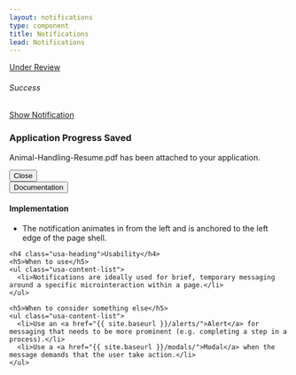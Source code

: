 ```yaml
---
layout: notifications
type: component
title: Notifications
lead: Notifications
---
```


<a href="{{ site.baseurl }}/getting-started/#maturity" class="usa-label maturity under_review">
  Under Review
</a>

<div class="preview">
  <h6 class="usa-heading-alt">Success</h6>
  <a href="#notification-trigger" class="usa-button usajobs-button" data-object-trigger="notification" data-target="#notification-demo">Show Notification</a>

  <div class="usajobs-notification usajobs-notification--success" role="alert" data-object="notification" data-state="is-closed">
    <div class="usajobs-notification__figure">
      <div class="usajobs-notification__icon">
      </div>
    </div>
    <div class="usajobs-notification__body">
      <h3 class="usa-notification-heading">
        Application Progress Saved
      </h3>
      <p class="usa-notification-text">
        Animal-Handling-Resume.pdf has been attached to your application.
      </p>
    </div>
    <button class="usajobs-notification__close" data-behavior="notification.close" >
      <span class="usajobs-assistive-text">Close</span>
    </button>
  </div>
</div>

<div class="usa-accordion-bordered usa-accordion-docs">
  <button class="usa-button-unstyled usa-accordion-button"
      aria-expanded="true" aria-controls="collapsible-0">
    Documentation
  </button>
  <div id="collapsible-0" aria-hidden="false" class="usa-accordion-content">
    <h4 class="usa-heading">Implementation</h4>
    <ul class="usa-content-list">
      <li>The notification animates in from the left and is anchored to the left edge of the page shell.</li>
    </ul>

    <h4 class="usa-heading">Usability</h4>
    <h5>When to use</h5>
    <ul class="usa-content-list">
      <li>Notifications are ideally used for brief, temporary messaging around a specific microinteraction within a page.</li>
    </ul>

    <h5>When to consider something else</h5>
    <ul class="usa-content-list">
      <li>Use an <a href="{{ site.baseurl }}/alerts/">Alert</a> for messaging that needs to be more prominent (e.g. completing a step in a process).</li>
      <li>Use a <a href="{{ site.baseurl }}/modals/">Modal</a> when the message demands that the user take action.</li>
    </ul>

  </div>
</div>


